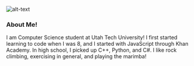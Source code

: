 ![alt-text](https://github-readme-stats.vercel.app/api?username=henwill8&theme=dark)

### About Me!
I am Computer Science student at Utah Tech University! I first started learning to code when I was 8, and I started with JavaScript through Khan Academy. In high school, I picked up C++, Python, and C#. I like rock climbing, exercising in general, and playing the marimba!

<!--
**henwill8/henwill8** is a ✨ _special_ ✨ repository because its `README.md` (this file) appears on your GitHub profile.

Here are some ideas to get you started:

- 🔭 I’m currently working on ...
- 🌱 I’m currently learning ...
- 👯 I’m looking to collaborate on ...
- 🤔 I’m looking for help with ...
- 💬 Ask me about ...
- 📫 How to reach me: ...
- 😄 Pronouns: ...
- ⚡ Fun fact: ...
-->

